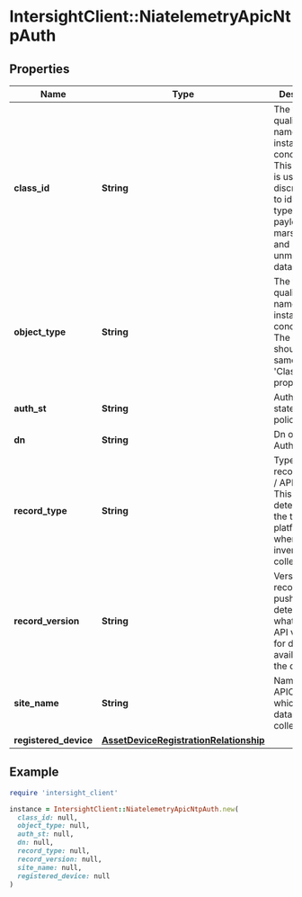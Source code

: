 # IntersightClient::NiatelemetryApicNtpAuth

## Properties

| Name | Type | Description | Notes |
| ---- | ---- | ----------- | ----- |
| **class_id** | **String** | The fully-qualified name of the instantiated, concrete type. This property is used as a discriminator to identify the type of the payload when marshaling and unmarshaling data. | [default to &#39;niatelemetry.ApicNtpAuth&#39;] |
| **object_type** | **String** | The fully-qualified name of the instantiated, concrete type. The value should be the same as the &#39;ClassId&#39; property. | [default to &#39;niatelemetry.ApicNtpAuth&#39;] |
| **auth_st** | **String** | Authentication state of NTP policy in APIC. | [optional] |
| **dn** | **String** | Dn of the NTP Auth in APIC. | [optional] |
| **record_type** | **String** | Type of record DCNM / APIC / SE. This determines the type of platform where inventory was collected. | [optional] |
| **record_version** | **String** | Version of record being pushed. This determines what was the API version for data available from the device. | [optional] |
| **site_name** | **String** | Name of the APIC site from which this data is being collected. | [optional] |
| **registered_device** | [**AssetDeviceRegistrationRelationship**](AssetDeviceRegistrationRelationship.md) |  | [optional] |

## Example

```ruby
require 'intersight_client'

instance = IntersightClient::NiatelemetryApicNtpAuth.new(
  class_id: null,
  object_type: null,
  auth_st: null,
  dn: null,
  record_type: null,
  record_version: null,
  site_name: null,
  registered_device: null
)
```

